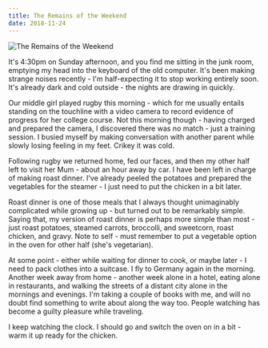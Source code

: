 ```yaml
---
title: The Remains of the Weekend
date: 2018-11-24
---
```


![The Remains of the Weekend](https://source.unsplash.com/qTpc0Vj4YoE/1600x900)

It's 4:30pm on Sunday afternoon, and you find me sitting in the junk room, emptying my head into the keyboard of the old computer. It's been making strange noises recently - I'm half-expecting it to stop working entirely soon. It's already dark and cold outside - the nights are drawing in quickly.

Our middle girl played rugby this morning - which for me usually entails standing on the touchline with a video camera to record evidence of progress for her college course. Not this morning though - having charged and prepared the camera, I discovered there was no match - just a training session. I busied myself by making conversation with another parent while slowly losing feeling in my feet. Crikey it was cold.

Following rugby we returned home, fed our faces, and then my other half left to visit her Mum - about an hour away by car. I have been left in charge of making roast dinner. I've already peeled the potatoes and prepared the vegetables for the steamer - I just need to put the chicken in a bit later.

Roast dinner is one of those meals that I always thought unimaginably complicated while growing up - but turned out to be remarkably simple. Saying that, my version of roast dinner is perhaps more simple than most - just roast potatoes, steamed carrots, broccolli, and sweetcorn, roast chicken, and gravy. Note to self - must remember to put a vegetable option in the oven for other half (she's vegetarian).

At some point - either while waiting for dinner to cook, or maybe later - I need to pack clothes into a suitcase. I fly to Germany again in the morning. Another week away from home - another week alone in a hotel, eating alone in restaurants, and walking the streets of a distant city alone in the mornings and evenings. I'm taking a couple of books with me, and will no doubt find something to write about along the way too. People watching has become a guilty pleasure while traveling.

I keep watching the clock. I should go and switch the oven on in a bit - warm it up ready for the chicken.